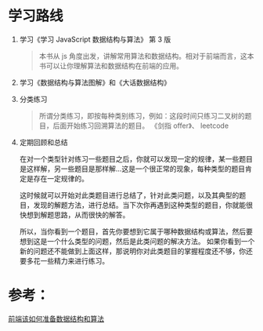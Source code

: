 # 学习路线

1. 学习《学习 JavaScript 数据结构与算法》 第 3 版

   > 本书从 js 角度出发，讲解常用算法和数据结构。相对于前端而言，这本书可以让你理解算法和数据结构在前端的应用。

2. 学习《数据结构与算法图解》和《大话数据结构》

3. 分类练习

   > 所谓分类练习，即按每种类别练习，例如：这段时间只练习二叉树的题目，后面开始练习回溯算法的题目。
   > 《剑指 offer》、 leetcode

4. 定期回顾和总结
   
   在对一个类型针对练习一些题目之后，你就可以发现一定的规律，某一些题目是这样解，另一些题目是那样解...这是一个很正常的现象，每种类型的题目肯定是存在一定规律的。

   这时候就可以开始对此类题目进行总结了，针对此类问题，以及其典型的题目，发现的解题方法，进行总结。当下次你再遇到这种类型的题目，你就能很快想到解题思路，从而很快的解答。

   所以，当你看到一个题目，首先你要想到它属于哪种数据结构或算法，然后要想到这是一个什么类型的问题，然后是此类问题的解决方法。
   如果你看到一个新的问题还不能做到上面这样，那说明你对此类题目的掌握程度还不够，你还要多花一些精力来进行练习。
# 参考：

[前端该如何准备数据结构和算法](https://juejin.cn/post/6844903919722692621)

